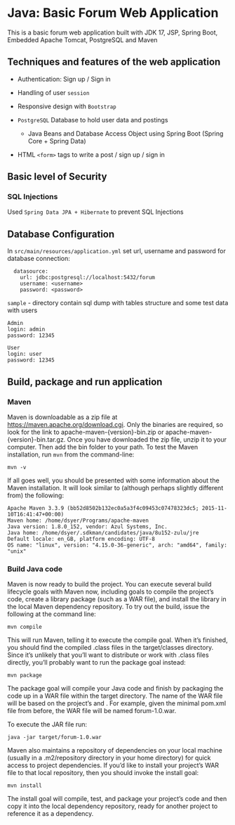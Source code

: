 # Java: Basic Forum Web Application 

This is a basic forum web application built with JDK 17, JSP, Spring Boot, Embedded Apache Tomcat, PostgreSQL and Maven

## Techniques and features of the web application 

- Authentication: Sign up / Sign in
- Handling of user `session`

- Responsive design with `Bootstrap`
- `PostgreSQL` Database to hold user data and postings
  - Java Beans and Database Access Object using Spring Boot (Spring Core + Spring Data)
- HTML `<form>` tags to write a post / sign up / sign in

## Basic level of Security

### SQL Injections
Used `Spring Data JPA + Hibernate` to prevent SQL Injections

## Database Configuration
In `src/main/resources/application.yml` set url, username and password for database connection:
```spring:
  datasource:
    url: jdbc:postgresql://localhost:5432/forum
    username: <username>
    password: <password>
```
`sample` - directory contain sql dump with tables structure and some test data with users


```
Admin
login: admin
password: 12345

User
login: user
password: 12345
```

## Build, package and run application

### Maven
Maven is downloadable as a zip file at https://maven.apache.org/download.cgi. Only the binaries are required, so look for the link to apache-maven-{version}-bin.zip or apache-maven-{version}-bin.tar.gz.
Once you have downloaded the zip file, unzip it to your computer. Then add the bin folder to your path.
To test the Maven installation, run `mvn` from the command-line:
```shell
mvn -v
```
If all goes well, you should be presented with some information about the Maven installation. It will look similar to (although perhaps slightly different from) the following:
```shell
Apache Maven 3.3.9 (bb52d8502b132ec0a5a3f4c09453c07478323dc5; 2015-11-10T16:41:47+00:00)
Maven home: /home/dsyer/Programs/apache-maven
Java version: 1.8.0_152, vendor: Azul Systems, Inc.
Java home: /home/dsyer/.sdkman/candidates/java/8u152-zulu/jre
Default locale: en_GB, platform encoding: UTF-8
OS name: "linux", version: "4.15.0-36-generic", arch: "amd64", family: "unix"
```

### Build Java code
Maven is now ready to build the project. You can execute several build lifecycle goals with Maven now, including goals to compile the project’s code, create a library package (such as a WAR file), and install the library in the local Maven dependency repository.
To try out the build, issue the following at the command line:
```shell
mvn compile
```
This will run Maven, telling it to execute the compile goal. When it’s finished, you should find the compiled .class files in the target/classes directory.
Since it’s unlikely that you’ll want to distribute or work with .class files directly, you’ll probably want to run the package goal instead:
```shell
mvn package
```
The package goal will compile your Java code and finish by packaging the code up in a WAR file within the target directory. The name of the WAR file will be based on the project’s <artifactId> and <version>. For example, given the minimal pom.xml file from before, the WAR file will be named forum-1.0.war.

To execute the JAR file run:
```shell
java -jar target/forum-1.0.war
```
Maven also maintains a repository of dependencies on your local machine (usually in a .m2/repository directory in your home directory) for quick access to project dependencies. If you’d like to install your project’s WAR file to that local repository, then you should invoke the install goal:
```shell
mvn install
```
The install goal will compile, test, and package your project’s code and then copy it into the local dependency repository, ready for another project to reference it as a dependency.
